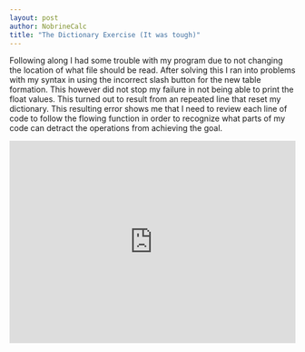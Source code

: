 ```yaml
---
layout: post
author: NobrineCalc
title: "The Dictionary Exercise (It was tough)"  
---
```

Following along I had some trouble with my program due to not changing the location of what file should be read. After solving this I ran into problems with my syntax in using the incorrect slash button for the new table formation. This however did not stop my failure in not being able to print the float values. This turned out to result from an repeated line that reset my dictionary. This resulting error shows me that I need to review each line of code to follow the flowing function in order to recognize what parts of my code can detract the operations from achieving the goal. 
<iframe src="https://trinket.io/embed/python3/fd6bcde33d?start=result" width="100%" height="356" frameborder="0" marginwidth="0" marginheight="0" allowfullscreen></iframe>
